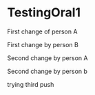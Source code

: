 # TestingOral1

First change of person A

First change by person B

Second change by person A

Second change by person b

trying third push


